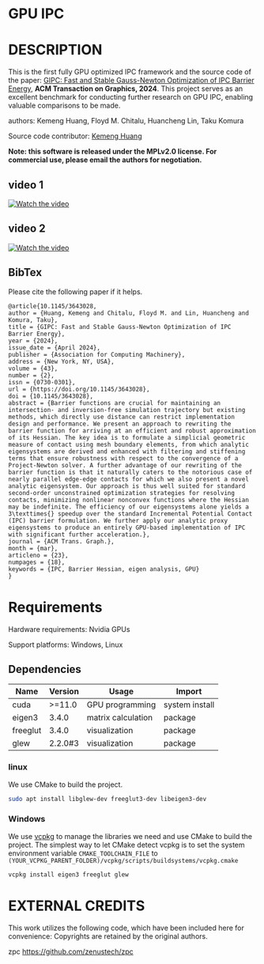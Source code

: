 # GPU IPC


DESCRIPTION
===========

This is the first fully GPU optimized IPC framework and the source code of the paper: [GIPC: Fast and Stable Gauss-Newton Optimization of IPC Barrier Energy](https://dl.acm.org/doi/10.1145/3643028), **ACM Transaction on Graphics, 2024**. This project serves as an excellent benchmark for conducting further research on GPU IPC, enabling valuable comparisons to be made.

authors: Kemeng Huang, Floyd M. Chitalu, Huancheng Lin, Taku Komura

Source code contributor: [Kemeng Huang](https://kemenghuang.github.io)

**Note: this software is released under the MPLv2.0 license. For commercial use, please email the authors for negotiation.**

## video 1
[![Watch the video](https://github.com/KemengHuang/GPU_IPC/blob/main/Assets/video1.png)](https://www.youtube.com/watch?v=zJ0_zsU47h4&t=4s)

## video 2
[![Watch the video](https://github.com/KemengHuang/GPU_IPC/blob/main/Assets/video2.png)](https://www.youtube.com/watch?v=GE39Ar1uH9g)

## BibTex 

Please cite the following paper if it helps. 

```
@article{10.1145/3643028,
author = {Huang, Kemeng and Chitalu, Floyd M. and Lin, Huancheng and Komura, Taku},
title = {GIPC: Fast and Stable Gauss-Newton Optimization of IPC Barrier Energy},
year = {2024},
issue_date = {April 2024},
publisher = {Association for Computing Machinery},
address = {New York, NY, USA},
volume = {43},
number = {2},
issn = {0730-0301},
url = {https://doi.org/10.1145/3643028},
doi = {10.1145/3643028},
abstract = {Barrier functions are crucial for maintaining an intersection- and inversion-free simulation trajectory but existing methods, which directly use distance can restrict implementation design and performance. We present an approach to rewriting the barrier function for arriving at an efficient and robust approximation of its Hessian. The key idea is to formulate a simplicial geometric measure of contact using mesh boundary elements, from which analytic eigensystems are derived and enhanced with filtering and stiffening terms that ensure robustness with respect to the convergence of a Project-Newton solver. A further advantage of our rewriting of the barrier function is that it naturally caters to the notorious case of nearly parallel edge-edge contacts for which we also present a novel analytic eigensystem. Our approach is thus well suited for standard second-order unconstrained optimization strategies for resolving contacts, minimizing nonlinear nonconvex functions where the Hessian may be indefinite. The efficiency of our eigensystems alone yields a 3\texttimes{} speedup over the standard Incremental Potential Contact (IPC) barrier formulation. We further apply our analytic proxy eigensystems to produce an entirely GPU-based implementation of IPC with significant further acceleration.},
journal = {ACM Trans. Graph.},
month = {mar},
articleno = {23},
numpages = {18},
keywords = {IPC, Barrier Hessian, eigen analysis, GPU}
}
```


Requirements
============

Hardware requirements: Nvidia GPUs

Support platforms: Windows, Linux 

## Dependencies

| Name                                   | Version | Usage                                               | Import         |
| -------------------------------------- | ------- | --------------------------------------------------- | -------------- |
| cuda                                   | >=11.0  | GPU programming                                     | system install |
| eigen3                                 | 3.4.0   | matrix calculation                                  | package        |
| freeglut                               | 3.4.0   | visualization                                       | package        |
| glew                                   | 2.2.0#3 | visualization                                       | package        |

### linux

We use CMake to build the project.

```bash
sudo apt install libglew-dev freeglut3-dev libeigen3-dev
```


### Windows
We use [vcpkg](https://github.com/microsoft/vcpkg) to manage the libraries we need and use CMake to build the project. The simplest way to let CMake detect vcpkg is to set the system environment variable `CMAKE_TOOLCHAIN_FILE` to `(YOUR_VCPKG_PARENT_FOLDER)/vcpkg/scripts/buildsystems/vcpkg.cmake`

```shell
vcpkg install eigen3 freeglut glew
```

EXTERNAL CREDITS
================

This work utilizes the following code, which have been included here for convenience:
Copyrights are retained by the original authors.

zpc https://github.com/zenustech/zpc
